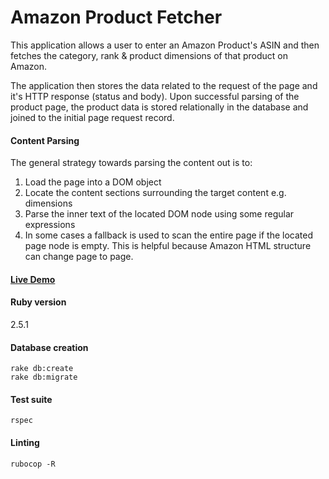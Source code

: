 # Amazon Product Fetcher

This application allows a user to enter an Amazon Product's ASIN and then fetches the category, rank & product dimensions of that product on Amazon.

The application then stores the data related to the request of the page and it's HTTP response (status and body). Upon successful parsing of the product page, the product data is stored relationally in the database and joined to the initial page request record.

#### Content Parsing

The general strategy towards parsing the content out is to:

1. Load the page into a DOM object
2. Locate the content sections surrounding the target content e.g. dimensions
3. Parse the inner text of the located DOM node using some regular expressions
4. In some cases a fallback is used to scan the entire page if the located page node is empty. This is helpful because Amazon HTML structure can change page to page.

#### [Live Demo](https://amazon-product.herokuapp.com/)

#### Ruby version

2.5.1

#### Database creation

```
rake db:create
rake db:migrate
```

#### Test suite

```
rspec
```

#### Linting

```
rubocop -R
```
